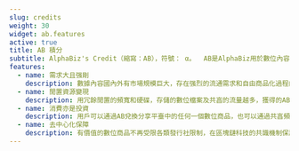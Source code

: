 ```yaml
---
slug: credits
weight: 30
widget: ab.features
active: true
title: AB 積分
subtitle: AlphaBiz's Credit（縮寫：AB），符號： α。  AB是AlphaBiz用於數位內容價值交換和流通的信用，也是一種資源數位資產
features:
  - name: 需求大且强剛
    description: 數據內容國內外有市場規模巨大，存在强烈的流通需求和自由商品化過程的需求，所有發行人、分享者、下載者都將受益
  - name: 閒置資源變現
    description: 用冗餘閒置的頻寬和硬碟，存儲的數位檔案及共亯的流量越多，獲得的AB就越多，AB因市場需求不斷增長而增值
  - name: 消費亦是投資
    description: 用戶可以通過AB兌換分享平臺中的任何一個數位商品，也可以通過共亯頻寬和內容迴圈獲得消費內容的收益
  - name: 去中心化保障
    description: 有價值的數位商品不再受限各類發行社限制，在區塊鏈科技的共識機制保護下，發行不僅自由，更具有版權保障
---
```

